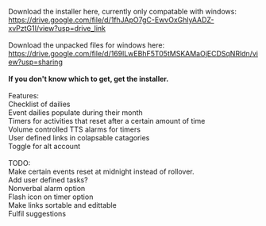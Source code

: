 Download the installer here, currently only compatable with windows: <br>
https://drive.google.com/file/d/1fhJApO7gC-EwvOxGhlyAADZ-xvPztG1I/view?usp=drive_link<br>
<br>
Download the unpacked files for windows here:<br>
https://drive.google.com/file/d/169lLwEBhF5T05tMSKAMaOjECDSqNRldn/view?usp=sharing
<br><br><b>
If you don't know which to get, get the installer.<br>
</b><br>
Features:<br>
Checklist of dailies<br>
Event dailies populate during their month<br>
Timers for activities that reset after a certain amount of time<br>
Volume controlled TTS alarms for timers<br>
User defined links in colapsable catagories<br>
Toggle for alt account<br>
<br>
TODO:<br>
Make certain events reset at midnight instead of rollover.<br>
Add user defined tasks?<br>
Nonverbal alarm option<br>
Flash icon on timer option<br>
Make links sortable and edittable<br>
Fulfil suggestions
